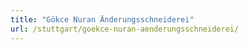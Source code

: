 ```yaml
---
title: "Gökce Nuran Änderungsschneiderei"
url: /stuttgart/goekce-nuran-aenderungsschneiderei/
---
```

